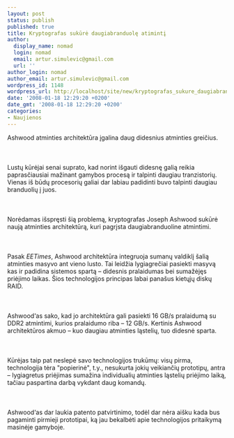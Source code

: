```yaml
---
layout: post
status: publish
published: true
title: Kryptografas sukūrė daugiabranduolę atimintį
author:
  display_name: nomad
  login: nomad
  email: artur.simulevic@gmail.com
  url: ''
author_login: nomad
author_email: artur.simulevic@gmail.com
wordpress_id: 1148
wordpress_url: http://localhost/site/new/kryptografas_sukure_daugiabranduole_atiminti/
date: '2008-01-18 12:29:20 +0200'
date_gmt: '2008-01-18 12:29:20 +0200'
categories:
- Naujienos
---
```

<p>Ashwood atminties architektūra įgalina daug didesnius atminties greičius.<br />
<br><br />
<br>Lustų kūrėjai senai suprato, kad norint išgauti didesnę galią reikia paprasčiausiai mažinant gamybos procesą ir talpinti daugiau tranzistorių. Vienas iš būdų procesorių galiai dar labiau padidinti buvo talpinti daugiau branduolių į juos.<br />
<br><br />
<br>Norėdamas išspręsti šią problemą, kryptografas Joseph Ashwood sukūrė naują atminties architektūrą, kuri pagrįsta daugiabranduoline atmintimi.<br />
<br><br />
<br>Pasak <i>EETimes</i>, Ashwood architektūra integruoja sumanų valdiklį šalią atminties masyvo ant vieno lusto. Tai leidžia lygiagrečiai pasiekti masyvą kas ir padidina sistemos spartą – didesnis pralaidumas bei sumažėjęs priėjimo laikas. Šios technologijos principas labai panašus kietųjų diskų RAID.<br />
<br><br />
<br>Ashwood‘as sako, kad jo architektūra gali pasiekti 16 GB/s pralaidumą su DDR2 atmintimi, kurios pralaidumo riba – 12 GB/s. Kertinis Ashwood architektūros akmuo – kuo daugiau atminties ląstelių, tuo didesnė sparta.<br />
<br><br />
<br>Kūrėjas taip pat neslepė savo technologijos trukūmų: visų pirma, technologija tėra &quot;popierinė&quot;, t.y., nesukurta jokių veikiančių  prototipų, antra – lygiagretus priėjimas sumažina individualių atminties ląstelių priėjimo laiką, tačiau paspartina darbą vykdant daug komandų.<br />
<br><br />
<br>Ashwood‘as dar laukia patento patvirtinimo, todėl dar nėra aišku kada bus pagaminti pirmieji prototipai, ką jau bekalbėti apie technologijos pritaikymą masinėje gamyboje.</p>
